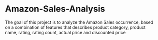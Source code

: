 # Amazon-Sales-Analysis
The goal of this project is to analyze the Amazon Sales occurrence, based on a combination of features that describes product  category, product name, rating, rating count, actual price and discounted  price
